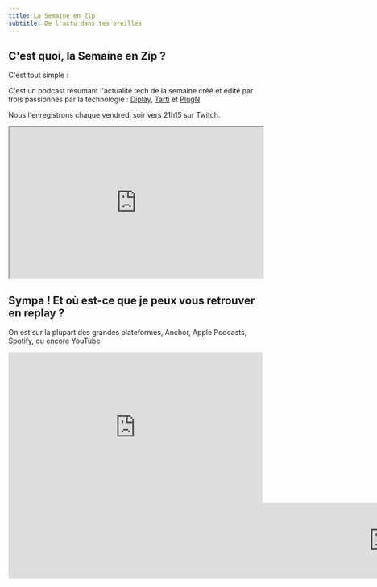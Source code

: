 ```yaml
---
title: La Semaine en Zip
subtitle: De l'actu dans tes oreilles
---
```

## C'est quoi, la Semaine en Zip ?
C'est tout simple :

C'est un podcast résumant l'actualité tech de la semaine créé et édité par trois passionnés par la technologie : [Diplay](http://twitter.com/diplay3311), [Tarti](http://twitter.com/latech_tarti) et [PlugN](http://twitter.com/plugntweet)

Nous l'enregistrons chaque vendredi soir vers 21h15 sur Twitch.

<iframe
    src="https://player.twitch.tv/?channel=tartiflm&parent=lasemaineenzip.github.io"
    width="100%"
    height="300"
    allowfullscreen="yes">
</iframe>

## Sympa ! Et où est-ce que je peux vous retrouver en replay ?

On est sur la plupart des grandes plateformes, Anchor, Apple Podcasts, Spotify, ou encore YouTube
<iframe src="https://anchor.fm/la-semaine-en-zip/embed" height="300" width="100%" frameborder="0" scrolling="no"></iframe>
<iframe width="300%" height="auto" src="https://www.youtube.com/embed/videoseries?channel=UCnhcfQpwzkM0nTSu2KcFPWA" frameborder="0" allow="encrypted-media" allowfullscreen></iframe>

